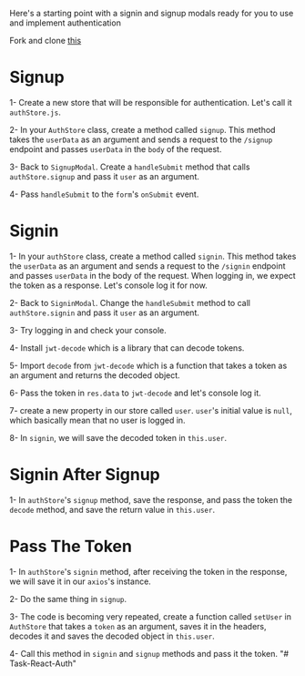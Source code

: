 Here's a starting point with a signin and signup modals ready for you to use and implement authentication

Fork and clone [this]()

# Signup

1- Create a new store that will be responsible for authentication. Let's call it `authStore.js`.

2- In your `AuthStore` class, create a method called `signup`. This method takes the `userData` as an argument and sends a request to the `/signup` endpoint and passes `userData` in the `body` of the request.

3- Back to `SignupModal`. Create a `handleSubmit` method that calls `authStore.signup` and pass it `user` as an argument.

4- Pass `handleSubmit` to the `form`'s `onSubmit` event.

# Signin

1- In your `authStore` class, create a method called `signin`. This method takes the `userData` as an argument and sends a request to the `/signin` endpoint and passes `userData` in the body of the request. When logging in, we expect the token as a response. Let's console log it for now.

2- Back to `SigninModal`. Change the `handleSubmit` method to call `authStore.signin` and pass it `user` as an argument.

3- Try logging in and check your console.

4- Install `jwt-decode` which is a library that can decode tokens.

5- Import `decode` from `jwt-decode` which is a function that takes a token as an argument and returns the decoded object.

6- Pass the token in `res.data` to `jwt-decode` and let's console log it.

7- create a new property in our store called `user`. `user`'s initial value is `null`, which basically mean that no user is logged in.

8- In `signin`, we will save the decoded token in `this.user`.

# Signin After Signup

1- In `authStore`'s `signup` method, save the response, and pass the token the `decode` method, and save the return value in `this.user`.

# Pass The Token

1- In `authStore`'s `signin` method, after receiving the token in the response, we will save it in our `axios`'s instance.

2- Do the same thing in `signup`.

3- The code is becoming very repeated, create a function called `setUser` in `AuthStore` that takes a `token` as an argument, saves it in the headers, decodes it and saves the decoded object in `this.user`.

4- Call this method in `signin` and `signup` methods and pass it the token.
"# Task-React-Auth" 
